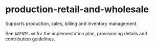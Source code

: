 # production-retail-and-wholesale

Supports production, sales, billing and inventory management.

See `AGENTS.md` for the implementation plan, provisioning details and contribution guidelines.
